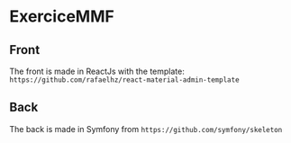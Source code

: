 # ExerciceMMF

## Front

The front is made in ReactJs with the template: `https://github.com/rafaelhz/react-material-admin-template`

## Back

The back is made in Symfony from `https://github.com/symfony/skeleton`
